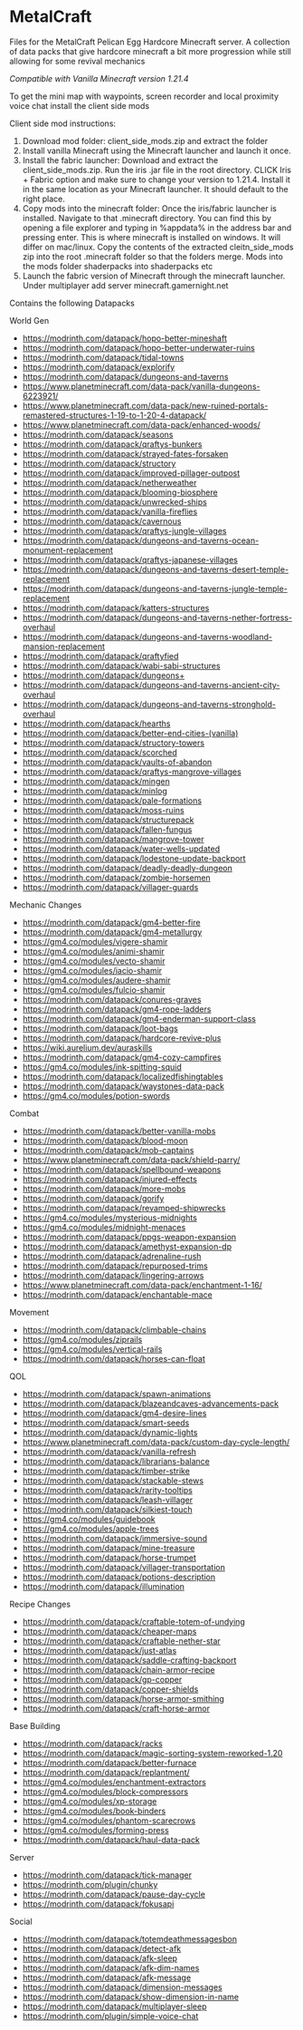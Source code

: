 # MetalCraft
Files for the MetalCraft Pelican Egg Hardcore Minecraft server. A collection of data packs that give hardcore minecraft a bit more progression while still allowing for some revival mechanics

*Compatible with Vanilla Minecraft version 1.21.4*

To get the mini map with waypoints, screen recorder and local proximity voice chat install the client side mods

Client side mod instructions:
1) Download mod folder: client_side_mods.zip and extract the folder
2) Install vanilla Minecraft using the Minecraft launcher and launch it once. 
3) Install the fabric launcher:  Download and extract the client_side_mods.zip. Run the iris .jar file in the root directory. CLICK Iris + Fabric option and make sure to change your version to 1.21.4. Install it in the same location as your Minecraft launcher. It should default to the right place. 
4) Copy mods into the minecraft folder: Once the iris/fabric launcher is installed. Navigate to that .minecraft directory. You can find this by opening a file explorer and typing in %appdata% in the address bar and pressing enter. This is where minecraft is installed on windows. It will differ on mac/linux. 
Copy the contents of the extracted cleitn_side_mods zip into the root .minecraft folder  so that the folders merge. Mods into the mods folder shaderpacks into shaderpacks etc
5) Launch the fabric version of Minecraft through the minecraft launcher. Under multiplayer add server minecraft.gamernight.net


Contains the following Datapacks

World Gen
- https://modrinth.com/datapack/hopo-better-mineshaft
- https://modrinth.com/datapack/hopo-better-underwater-ruins
- https://modrinth.com/datapack/tidal-towns
- https://modrinth.com/datapack/explorify
- https://modrinth.com/datapack/dungeons-and-taverns
- https://www.planetminecraft.com/data-pack/vanilla-dungeons-6223921/
- https://www.planetminecraft.com/data-pack/new-ruined-portals-remastered-structures-1-19-to-1-20-4-datapack/
- https://www.planetminecraft.com/data-pack/enhanced-woods/
- https://modrinth.com/datapack/seasons
- https://modrinth.com/datapack/qraftys-bunkers
- https://modrinth.com/datapack/strayed-fates-forsaken
- https://modrinth.com/datapack/structory
- https://modrinth.com/datapack/improved-pillager-outpost
- https://modrinth.com/datapack/netherweather
- https://modrinth.com/datapack/blooming-biosphere
- https://modrinth.com/datapack/unwrecked-ships
- https://modrinth.com/datapack/vanilla-fireflies
- https://modrinth.com/datapack/cavernous
- https://modrinth.com/datapack/qraftys-jungle-villages
- https://modrinth.com/datapack/dungeons-and-taverns-ocean-monument-replacement
- https://modrinth.com/datapack/qraftys-japanese-villages
- https://modrinth.com/datapack/dungeons-and-taverns-desert-temple-replacement
- https://modrinth.com/datapack/dungeons-and-taverns-jungle-temple-replacement
- https://modrinth.com/datapack/katters-structures
- https://modrinth.com/datapack/dungeons-and-taverns-nether-fortress-overhaul
- https://modrinth.com/datapack/dungeons-and-taverns-woodland-mansion-replacement
- https://modrinth.com/datapack/qraftyfied
- https://modrinth.com/datapack/wabi-sabi-structures
- https://modrinth.com/datapack/dungeons+
- https://modrinth.com/datapack/dungeons-and-taverns-ancient-city-overhaul
- https://modrinth.com/datapack/dungeons-and-taverns-stronghold-overhaul
- https://modrinth.com/datapack/hearths
- https://modrinth.com/datapack/better-end-cities-(vanilla)
- https://modrinth.com/datapack/structory-towers
- https://modrinth.com/datapack/scorched
- https://modrinth.com/datapack/vaults-of-abandon
- https://modrinth.com/datapack/qraftys-mangrove-villages
- https://modrinth.com/datapack/mingen
- https://modrinth.com/datapack/minlog
- https://modrinth.com/datapack/pale-formations
- https://modrinth.com/datapack/moss-ruins
- https://modrinth.com/datapack/structurepack
- https://modrinth.com/datapack/fallen-fungus
- https://modrinth.com/datapack/mangrove-tower
- https://modrinth.com/datapack/water-wells-updated
- https://modrinth.com/datapack/lodestone-update-backport
- https://modrinth.com/datapack/deadly-deadly-dungeon
- https://modrinth.com/datapack/zombie-horsemen
- https://modrinth.com/datapack/villager-guards

Mechanic Changes
- https://modrinth.com/datapack/gm4-better-fire
- https://modrinth.com/datapack/gm4-metallurgy
- https://gm4.co/modules/vigere-shamir
- https://gm4.co/modules/animi-shamir
- https://gm4.co/modules/vecto-shamir
- https://gm4.co/modules/iacio-shamir
- https://gm4.co/modules/audere-shamir
- https://gm4.co/modules/fulcio-shamir
- https://modrinth.com/datapack/conures-graves
- https://modrinth.com/datapack/gm4-rope-ladders
- https://modrinth.com/datapack/gm4-enderman-support-class
- https://modrinth.com/datapack/loot-bags
- https://modrinth.com/datapack/hardcore-revive-plus
- https://wiki.aurelium.dev/auraskills
- https://modrinth.com/datapack/gm4-cozy-campfires
- https://gm4.co/modules/ink-spitting-squid
- https://modrinth.com/datapack/localizedfishingtables
- https://modrinth.com/datapack/waystones-data-pack
- https://gm4.co/modules/potion-swords


Combat
- https://modrinth.com/datapack/better-vanilla-mobs
- https://modrinth.com/datapack/blood-moon
- https://modrinth.com/datapack/mob-captains
- https://www.planetminecraft.com/data-pack/shield-parry/
- https://modrinth.com/datapack/spellbound-weapons
- https://modrinth.com/datapack/injured-effects
- https://modrinth.com/datapack/more-mobs
- https://modrinth.com/datapack/gorify
- https://modrinth.com/datapack/revamped-shipwrecks
- https://gm4.co/modules/mysterious-midnights
- https://gm4.co/modules/midnight-menaces
- https://modrinth.com/datapack/ppgs-weapon-expansion
- https://modrinth.com/datapack/amethyst-expansion-dp
- https://modrinth.com/datapack/adrenaline-rush
- https://modrinth.com/datapack/repurposed-trims
- https://modrinth.com/datapack/lingering-arrows
- https://www.planetminecraft.com/data-pack/enchantment-1-16/
- https://modrinth.com/datapack/enchantable-mace

Movement
- https://modrinth.com/datapack/climbable-chains
- https://gm4.co/modules/ziprails
- https://gm4.co/modules/vertical-rails
- https://modrinth.com/datapack/horses-can-float

QOL
- https://modrinth.com/datapack/spawn-animations
- https://modrinth.com/datapack/blazeandcaves-advancements-pack
- https://modrinth.com/datapack/gm4-desire-lines
- https://modrinth.com/datapack/smart-seeds
- https://modrinth.com/datapack/dynamic-lights
- https://www.planetminecraft.com/data-pack/custom-day-cycle-length/
- https://modrinth.com/datapack/vanilla-refresh
- https://modrinth.com/datapack/librarians-balance
- https://modrinth.com/datapack/timber-strike
- https://modrinth.com/datapack/stackable-stews
- https://modrinth.com/datapack/rarity-tooltips
- https://modrinth.com/datapack/leash-villager
- https://modrinth.com/datapack/silkiest-touch
- https://gm4.co/modules/guidebook
- https://gm4.co/modules/apple-trees
- https://modrinth.com/datapack/immersive-sound
- https://modrinth.com/datapack/mine-treasure
- https://modrinth.com/datapack/horse-trumpet
- https://modrinth.com/datapack/villager-transportation
- https://modrinth.com/datapack/potions-description
- https://modrinth.com/datapack/illumination

Recipe Changes
- https://modrinth.com/datapack/craftable-totem-of-undying
- https://modrinth.com/datapack/cheaper-maps
- https://modrinth.com/datapack/craftable-nether-star
- https://modrinth.com/datapack/just-atlas
- https://modrinth.com/datapack/saddle-crafting-backport
- https://modrinth.com/datapack/chain-armor-recipe
- https://modrinth.com/datapack/gp-copper
- https://modrinth.com/datapack/copper-shields
- https://modrinth.com/datapack/horse-armor-smithing
- https://modrinth.com/datapack/craft-horse-armor

Base Building
- https://modrinth.com/datapack/racks
- https://modrinth.com/datapack/magic-sorting-system-reworked-1.20
- https://modrinth.com/datapack/better-furnace
- https://modrinth.com/datapack/replantment/
- https://gm4.co/modules/enchantment-extractors
- https://gm4.co/modules/block-compressors
- https://gm4.co/modules/xp-storage
- https://gm4.co/modules/book-binders
- https://gm4.co/modules/phantom-scarecrows
- https://gm4.co/modules/forming-press
- https://modrinth.com/datapack/haul-data-pack

Server
- https://modrinth.com/datapack/tick-manager
- https://modrinth.com/plugin/chunky
- https://modrinth.com/datapack/pause-day-cycle
- https://modrinth.com/datapack/fokusapi

Social
- https://modrinth.com/datapack/totemdeathmessagesbon
- https://modrinth.com/datapack/detect-afk
- https://modrinth.com/datapack/afk-sleep
- https://modrinth.com/datapack/afk-dim-names
- https://modrinth.com/datapack/afk-message
- https://modrinth.com/datapack/dimension-messages
- https://modrinth.com/datapack/show-dimension-in-name
- https://modrinth.com/datapack/multiplayer-sleep
- https://modrinth.com/plugin/simple-voice-chat